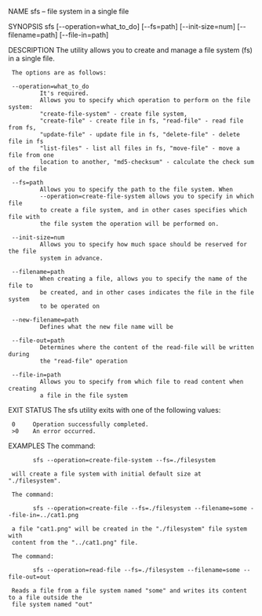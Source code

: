NAME
sfs – file system in a single file

SYNOPSIS
sfs [--operation=what_to_do] [--fs=path] [--init-size=num] [--filename=path] [--file-in=path]

DESCRIPTION
The utility allows you to create and manage a file system (fs) in a single file.

     The options are as follows:

     --operation=what_to_do      
             It's required.
             Allows you to specify which operation to perform on the file system: 
             "create-file-system" - create file system, 
             "create-file" - create file in fs, "read-file" - read file from fs, 
             "update-file" - update file in fs, "delete-file" - delete file in fs
             "list-files" - list all files in fs, "move-file" - move a file from one 
             location to another, "md5-checksum" - calculate the check sum of the file 

     --fs=path
             Allows you to specify the path to the file system. When 
             --operation=create-file-system allows you to specify in which file 
             to create a file system, and in other cases specifies which file with 
             the file system the operation will be performed on.

     --init-size=num
             Allows you to specify how much space should be reserved for the file 
             system in advance.

     --filename=path
             When creating a file, allows you to specify the name of the file to 
             be created, and in other cases indicates the file in the file system 
             to be operated on
     
     --new-filename=path
             Defines what the new file name will be 

     --file-out=path
             Determines where the content of the read-file will be written during 
             the "read-file" operation

     --file-in=path
             Allows you to specify from which file to read content when creating 
             a file in the file system

EXIT STATUS
The sfs utility exits with one of the following values:

     0     Operation successfully completed.
     >0    An error occurred.

EXAMPLES
The command:

           sfs --operation=create-file-system --fs=./filesystem

     will create a file system with initial default size at "./filesystem".

     The command:

           sfs --operation=create-file --fs=./filesystem --filename=some --file-in=../cat1.png

     a file "cat1.png" will be created in the "./filesystem" file system with 
     content from the "../cat1.png" file.
    
     The command:
           
           sfs --operation=read-file --fs=./filesystem --filename=some --file-out=out

     Reads a file from a file system named "some" and writes its content to a file outside the 
     file system named "out"